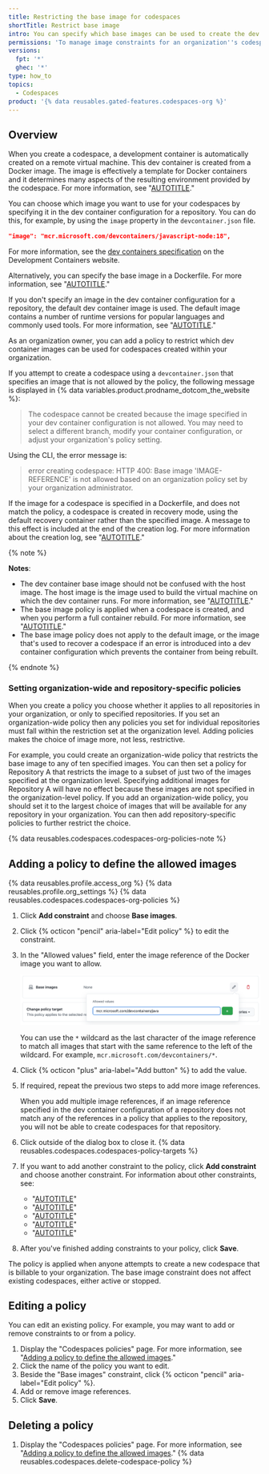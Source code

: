 ```yaml
---
title: Restricting the base image for codespaces
shortTitle: Restrict base image
intro: You can specify which base images can be used to create the dev container for new codespaces created within your organization.
permissions: 'To manage image constraints for an organization''s codespaces, you must be an owner of the organization.'
versions:
  fpt: '*'
  ghec: '*'
type: how_to
topics:
  - Codespaces
product: '{% data reusables.gated-features.codespaces-org %}'
---
```


## Overview

When you create a codespace, a development container is automatically created on a remote virtual machine. This dev container is created from a Docker image. The image is effectively a template for Docker containers and it determines many aspects of the resulting environment provided by the codespace. For more information, see "[AUTOTITLE](/codespaces/overview#what-is-a-codespace)."

You can choose which image you want to use for your codespaces by specifying it in the dev container configuration for a repository. You can do this, for example, by using the `image` property in the `devcontainer.json` file.

```json copy
"image": "mcr.microsoft.com/devcontainers/javascript-node:18",
```

For more information, see the [dev containers specification](https://containers.dev/implementors/json_reference/#image-specific) on the Development Containers website.

Alternatively, you can specify the base image in a Dockerfile. For more information, see "[AUTOTITLE](/codespaces/setting-up-your-project-for-codespaces/adding-a-dev-container-configuration/introduction-to-dev-containers#dockerfile)."

If you don't specify an image in the dev container configuration for a repository, the default dev container image is used. The default image contains a number of runtime versions for popular languages and commonly used tools. For more information, see "[AUTOTITLE](/codespaces/setting-up-your-project-for-codespaces/adding-a-dev-container-configuration/introduction-to-dev-containers#using-the-default-dev-container-configuration)."

As an organization owner, you can add a policy to restrict which dev container images can be used for codespaces created within your organization.

If you attempt to create a codespace using a `devcontainer.json` that specifies an image that is not allowed by the policy, the following message is displayed in {% data variables.product.prodname_dotcom_the_website %}:

> The codespace cannot be created because the image specified in your dev container configuration is not allowed. You may need to select a different branch, modify your container configuration, or adjust your organization's policy setting.

Using the CLI, the error message is:

> error creating codespace: HTTP 400: Base image 'IMAGE-REFERENCE' is not allowed based on an organization policy set by your organization administrator.

If the image for a codespace is specified in a Dockerfile, and does not match the policy, a codespace is created in recovery mode, using the default recovery container rather than the specified image. A message to this effect is included at the end of the creation log. For more information about the creation log, see "[AUTOTITLE](/codespaces/troubleshooting/github-codespaces-logs#creation-logs)."

{% note %}

**Notes**:
- The dev container base image should not be confused with the host image. The host image is the image used to build the virtual machine on which the dev container runs. For more information, see "[AUTOTITLE](/codespaces/setting-your-user-preferences/choosing-the-stable-or-beta-host-image)."
- The base image policy is applied when a codespace is created, and when you perform a full container rebuild. For more information, see "[AUTOTITLE](/codespaces/getting-started/understanding-the-codespace-lifecycle#rebuilding-a-codespace)."
- The base image policy does not apply to the default image, or the image that's used to recover a codespace if an error is introduced into a dev container configuration which prevents the container from being rebuilt.

{% endnote %}

### Setting organization-wide and repository-specific policies

When you create a policy you choose whether it applies to all repositories in your organization, or only to specified repositories. If you set an organization-wide policy then any policies you set for individual repositories must fall within the restriction set at the organization level. Adding policies makes the choice of image more, not less, restrictive.

For example, you could create an organization-wide policy that restricts the base image to any of ten specified images. You can then set a policy for Repository A that restricts the image to a subset of just two of the images specified at the organization level. Specifying additional images for Repository A will have no effect because these images are not specified in the organization-level policy. If you add an organization-wide policy, you should set it to the largest choice of images that will be available for any repository in your organization. You can then add repository-specific policies to further restrict the choice.

{% data reusables.codespaces.codespaces-org-policies-note %}

## Adding a policy to define the allowed images

{% data reusables.profile.access_org %}
{% data reusables.profile.org_settings %}
{% data reusables.codespaces.codespaces-org-policies %}
1. Click **Add constraint** and choose **Base images**.
1. Click {% octicon "pencil" aria-label="Edit policy" %} to edit the constraint.
1. In the "Allowed values" field, enter the image reference of the Docker image you want to allow.

   ![Screenshot of the image reference "mcr.microsoft.com/devcontainers/java" entered in the "Allowed values" field.](/assets/images/help/codespaces/image-allowed-values.png)

   You can use the `*` wildcard as the last character of the image reference to match all images that start with the same reference to the left of the wildcard. For example, `mcr.microsoft.com/devcontainers/*`.

1. Click {% octicon "plus" aria-label="Add button" %} to add the value.
1. If required, repeat the previous two steps to add more image references.

   When you add multiple image references, if an image reference specified in the dev container configuration of a repository does not match any of the references in a policy that applies to the repository, you will not be able to create codespaces for that repository.

1. Click outside of the dialog box to close it.
{% data reusables.codespaces.codespaces-policy-targets %}
1. If you want to add another constraint to the policy, click **Add constraint** and choose another constraint. For information about other constraints, see:
   - "[AUTOTITLE](/codespaces/managing-codespaces-for-your-organization/restricting-access-to-machine-types)"
   - "[AUTOTITLE](/codespaces/managing-codespaces-for-your-organization/restricting-the-number-of-organization-billed-codespaces-a-user-can-create)"
   - "[AUTOTITLE](/codespaces/managing-codespaces-for-your-organization/restricting-the-visibility-of-forwarded-ports)"
   - "[AUTOTITLE](/codespaces/managing-codespaces-for-your-organization/restricting-the-idle-timeout-period)"
   - "[AUTOTITLE](/codespaces/managing-codespaces-for-your-organization/restricting-the-retention-period-for-codespaces)"

1. After you've finished adding constraints to your policy, click **Save**.

The policy is applied when anyone attempts to create a new codespace that is billable to your organization. The base image constraint does not affect existing codespaces, either active or stopped.

## Editing a policy

You can edit an existing policy. For example, you may want to add or remove constraints to or from a policy.

1. Display the "Codespaces policies" page. For more information, see "[Adding a policy to define the allowed images](#adding-a-policy-to-define-the-allowed-images)."
1. Click the name of the policy you want to edit.
1. Beside the "Base images" constraint, click {% octicon "pencil" aria-label="Edit policy" %}.
1. Add or remove image references.
1. Click **Save**.

## Deleting a policy

1. Display the "Codespaces policies" page. For more information, see "[Adding a policy to define the allowed images](#adding-a-policy-to-define-the-allowed-images)."
{% data reusables.codespaces.delete-codespace-policy %}
